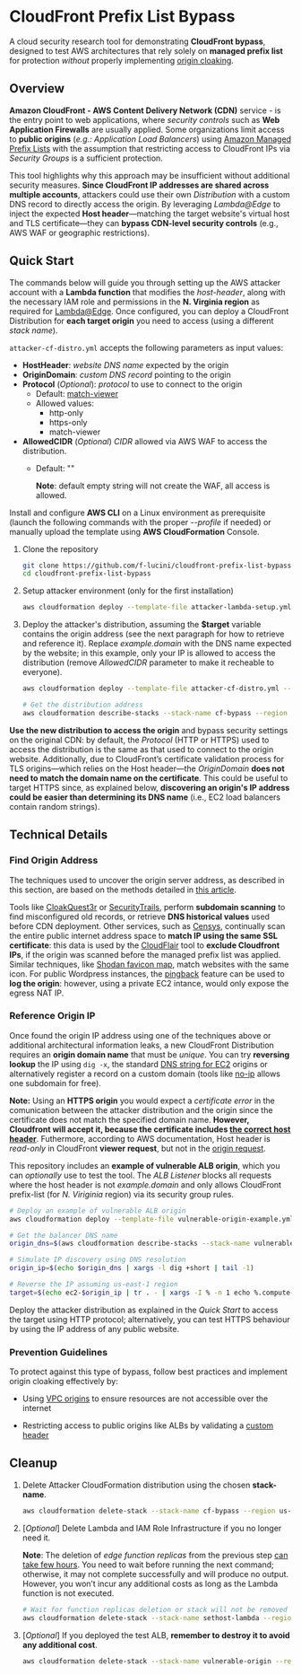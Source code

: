 # CloudFront Prefix List Bypass

A cloud security research tool for demonstrating **CloudFront bypass**, designed to test AWS architectures that rely solely on **managed prefix list** for protection *without* properly implementing [origin cloaking](https://aws.amazon.com/developer/application-security-performance/articles/origin-cloaking).

## Overview

**Amazon CloudFront - AWS Content Delivery Network (CDN)** service - is the entry point to web applications, where *security controls* such as **Web Application Firewalls** are usually applied. Some organizations limit access to **public origins** (*e.g.: Application Load Balancers*) using [Amazon Managed Prefix Lists](https://docs.aws.amazon.com/AmazonCloudFront/latest/DeveloperGuide/LocationsOfEdgeServers.html#managed-prefix-list) with the assumption that restricting access to CloudFront IPs via *Security Groups* is a sufficient protection.

This tool highlights why this approach may be insufficient without additional security measures. **Since CloudFront IP addresses are shared across multiple accounts**, attackers could use their own *Distribution* with a custom DNS record to directly access the origin. By leveraging *Lambda@Edge* to inject the expected **Host header**—matching the target website's virtual host and TLS certificate—they can **bypass CDN-level security controls** (e.g., AWS WAF or geographic restrictions).

## Quick Start

The commands below will guide you through setting up the AWS attacker account with a **Lambda function** that modifies the *host-header*, along with the necessary IAM role and permissions in the **N. Virginia region** as required for [Lambda@Edge](https://docs.aws.amazon.com/AmazonCloudFront/latest/DeveloperGuide/lambda-at-the-edge.html).  Once configured, you can deploy a CloudFront Distribution for **each target origin** you need to access (using a different *stack name*).

`attacker-cf-distro.yml` accepts the following parameters as input values:
- **HostHeader**: *website DNS name* expected by the origin
- **OriginDomain**: *custom DNS record* pointing to the origin
- **Protocol** (*Optional*): *protocol* to use to connect to the origin
  - Default: [match-viewer](https://docs.aws.amazon.com/it_it/AWSCloudFormation/latest/UserGuide/aws-properties-cloudfront-distribution-customoriginconfig.html#cfn-cloudfront-distribution-customoriginconfig-originprotocolpolicy)
  - Allowed values:
    - http-only
    - https-only
    - match-viewer
- **AllowedCIDR** (*Optional*) *CIDR* allowed via AWS WAF to access the distribution.
    - Default: ""

        **Note**: default empty string will not create the WAF, all access is allowed.


Install and configure **AWS CLI** on a Linux environment as prerequisite (launch the following commands with the proper *--profile* if needed) or manually upload the template using **AWS CloudFormation** Console.

1. Clone the repository

    ```bash
    git clone https://github.com/f-lucini/cloudfront-prefix-list-bypass.git
    cd cloudfront-prefix-list-bypass
    ```

2. Setup attacker environment (only for the first installation)
    ```bash
    aws cloudformation deploy --template-file attacker-lambda-setup.yml --stack-name sethost-lambda --region us-east-1
    ```

3. Deploy the attacker's distribution, assuming the **$target** variable contains the origin address (see the next paragraph for how to retrieve and reference it). Replace *example.domain* with the DNS name expected by the website; in this example, only your IP is allowed to access the distribution (remove *AllowedCIDR* parameter to make it recheable to everyone).
    ```bash
    aws cloudformation deploy --template-file attacker-cf-distro.yml --stack-name cf-bypass --parameter-overrides HostHeader=example.domain OriginDomain=$target AllowedCIDR=$(curl -s http://checkip.amazonaws.com/)/32 --region us-east-1

    # Get the distribution address
    aws cloudformation describe-stacks --stack-name cf-bypass --region us-east-1 --query 'Stacks[0].Outputs[0].OutputValue' --output json | sed 's/\"//g'
    ```

**Use the new distribution to access the origin** and bypass security settings on the original CDN: by default, the *Protocol* (HTTP or HTTPS) used to access the distribution is the same as that used to connect to the origin website. Additionally, due to CloudFront’s certificate validation process for TLS origins—which relies on the Host header—the *OriginDomain* **does not need to match the domain name on the certificate**. This could be useful to target HTTPS since, as explained below, **discovering an origin's IP address could be easier than determining its DNS name** (i.e., EC2 load balancers contain random strings).

## Technical Details

### Find Origin Address

The techniques used to uncover the origin server address, as described in this section, are based on the methods detailed in  [this article](https://infosecwriteups.com/finding-the-origin-ip-behind-cdns-37cd18d5275).

Tools like [CloakQuest3r](https://github.com/spyboy-productions/CloakQuest3r) or [SecurityTrails](https://securitytrails.com/), perform **subdomain scanning** to find misconfigured old records, or retrieve **DNS historical values** used before CDN deployment. Other services, such as [Censys](https://search.censys.io/), continually scan the entire public internet address space to **match IP using the same SSL certificate**: this data is used by the [CloudFlair](https://github.com/christophetd/CloudFlair) tool to **exclude Cloudfront IPs**, if the origin was scanned before the managed prefix list was applied. Similar techniques, like [Shodan favicon map](https://faviconmap.shodan.io), match websites with the same icon. For public Wordpress instances, the [pingback](https://www.invicti.com/blog/web-security/xml-rpc-protocol-ip-disclosure-attacks/) feature can be used to **log the origin**: however, using a private EC2 intance, would only expose the egress NAT IP.

### Reference Origin IP

Once found the origin IP address using one of the techniques above or additional architectural information leaks, a new CloudFront Distribution requires an **origin domain name** that must be *unique*. You can try **reversing lookup** the IP using `dig -x`, the standard [DNS string for EC2](https://www.reddit.com/r/aws/comments/6bple0/comment/dhokpps/?utm_source=share&utm_medium=web3x&utm_name=web3xcss&utm_term=1&utm_content=share_button) origins or alternatively register a record on a custom domain (tools like [no-ip](https://my.noip.com/dynamic-dns) allows one subdomain for free).

**Note:** Using an **HTTPS origin** you would expect a *certificate error* in the comunication between the attacker distribution and the origin since the certificate does not match the specified domain name. **However, Cloudfront will accept it, because the certificate includes [the correct host header](https://docs.aws.amazon.com/AmazonCloudFront/latest/DeveloperGuide/using-https-cloudfront-to-custom-origin.html#using-https-cloudfront-to-origin-certificate)**. Futhermore, according to AWS documentation, Host header is *read-only* in CloudFront **viewer request**, but not in the [origin request](https://docs.aws.amazon.com/AmazonCloudFront/latest/DeveloperGuide/edge-function-restrictions-all.html#function-restrictions-read-only-headers).

This repository includes an **example of vulnerable ALB origin**, which you can *optionally* use to test the tool. The *ALB Listener* blocks all requests where the host header is not *example.domain* and only allows CloudFront prefix-list (for *N. Viriginia* region) via its security group rules.
```bash
# Deploy an example of vulnerable ALB origin
aws cloudformation deploy --template-file vulnerable-origin-example.yml --stack-name vulnerable-origin --region us-east-1

# Get the balancer DNS name
origin_dns=$(aws cloudformation describe-stacks --stack-name vulnerable-origin --region us-east-1 --query 'Stacks[0].Outputs[0].OutputValue' --output json | sed 's/\"//g')

# Simulate IP discovery using DNS resolution
origin_ip=$(echo $origin_dns | xargs -l dig +short | tail -1)

# Reverse the IP assuming us-east-1 region
target=$(echo ec2-$origin_ip | tr . - | xargs -I % -n 1 echo %.compute-1.amazonaws.com)
```

Deploy the attacker distribution as explained in the *Quick Start* to access the target using HTTP protocol; alternatively, you can test HTTPS behaviour by using the IP address of any public website.

### Prevention Guidelines
To protect against this type of bypass, follow best practices and implement origin cloaking effectively by:

- Using [VPC origins](https://docs.aws.amazon.com/AmazonCloudFront/latest/DeveloperGuide/private-content-vpc-origins.html) to ensure  resources are not accessible over the internet

- Restricting access to public origins like ALBs by validating a [custom header](https://docs.aws.amazon.com/AmazonCloudFront/latest/DeveloperGuide/restrict-access-to-load-balancer.html)

## Cleanup

1. Delete Attacker CloudFormation distribution using the chosen **stack-name**.

    ```bash
    aws cloudformation delete-stack --stack-name cf-bypass --region us-east-1
    ```

2. [*Optional*] Delete Lambda and IAM Role Infrastructure if you no longer need it.

    **Note**: The deletion of *edge function replicas* from the previous step [can take few hours](https://docs.aws.amazon.com/AmazonCloudFront/latest/DeveloperGuide/lambda-edge-delete-replicas.html). You need to wait before running the next command; otherwise, it may not complete successfully and will produce no output. However, you won’t incur any additional costs as long as the Lambda function is not executed.

    ```bash
    # Wait for function replicas deletion or stack will not be removed
    aws cloudformation delete-stack --stack-name sethost-lambda --region us-east-1
    ```
3. [*Optional*] If you deployed the test ALB, **remember to destroy it to avoid any additional cost**.

    ```bash
    aws cloudformation delete-stack --stack-name vulnerable-origin --region us-east-1
    ```